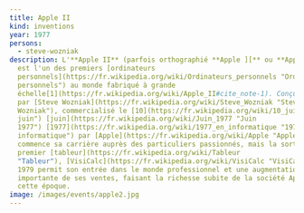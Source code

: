 ```yaml
---
title: Apple II
kind: inventions
year: 1977
persons:
  - steve-wozniak
description: L'**Apple II** (parfois orthographié **Apple ][** ou **Apple //**)
  est l'un des premiers [ordinateurs
  personnels](https://fr.wikipedia.org/wiki/Ordinateurs_personnels "Ordinateurs
  personnels") au monde fabriqué à grande
  échelle[1](https://fr.wikipedia.org/wiki/Apple_II#cite_note-1). Conçu
  par [Steve Wozniak](https://fr.wikipedia.org/wiki/Steve_Wozniak "Steve
  Wozniak"), commercialisé le [10](https://fr.wikipedia.org/wiki/10_juin "10
  juin") [juin](https://fr.wikipedia.org/wiki/Juin_1977 "Juin
  1977") [1977](https://fr.wikipedia.org/wiki/1977_en_informatique "1977 en
  informatique") par [Apple](https://fr.wikipedia.org/wiki/Apple "Apple"), il
  commence sa carrière auprès des particuliers passionnés, mais la sortie du
  premier [tableur](https://fr.wikipedia.org/wiki/Tableur
  "Tableur"), [VisiCalc](https://fr.wikipedia.org/wiki/VisiCalc "VisiCalc") en
  1979 permit son entrée dans le monde professionnel et une augmentation très
  importante de ses ventes, faisant la richesse subite de la société Apple à
  cette époque.
image: /images/events/apple2.jpg
---
```

